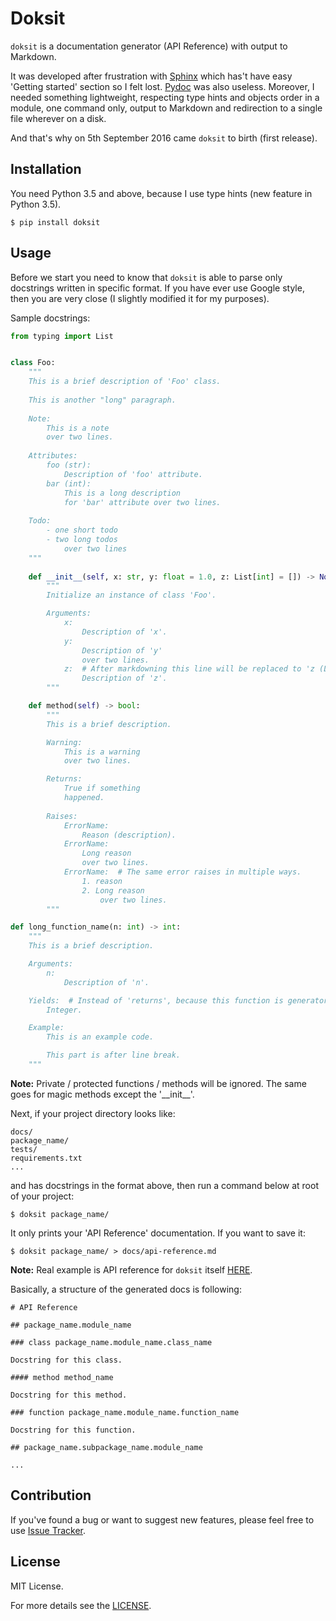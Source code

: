 # Doksit

`doksit` is a documentation generator (API Reference) with output to Markdown.

It was developed after frustration with [Sphinx](http://www.sphinx-doc.org/en/stable/) which has't have easy 'Getting started' section so I felt lost. [Pydoc](https://docs.python.org/3.5/library/pydoc.html) was also useless. Moreover, I needed something lightweight, respecting type hints and objects order in a module, one command only, output to Markdown and redirection to a single file wherever on a disk.

And that's why on 5th September 2016 came `doksit` to birth (first release).

## Installation

You need Python 3.5 and above, because I use type hints (new feature in Python 3.5).

```
$ pip install doksit
```

## Usage

Before we start you need to know that `doksit` is able to parse only docstrings written in specific format. If you have ever use Google style, then you are very close (I slightly modified it for my purposes).

Sample docstrings:

```python
from typing import List


class Foo:
	"""
    This is a brief description of 'Foo' class.
    
    This is another "long" paragraph.
    
    Note:
    	This is a note
        over two lines.
    
    Attributes:
    	foo (str):
        	Description of 'foo' attribute.
        bar (int):
        	This is a long description
            for 'bar' attribute over two lines.
    
    Todo:
    	- one short todo 
    	- two long todos 
    		over two lines
    """
    
    def __init__(self, x: str, y: float = 1.0, z: List[int] = []) -> None:
        """
        Initialize an instance of class 'Foo'.

        Arguments:
            x:
                Description of 'x'.
            y:
                Description of 'y'
                over two lines.
            z:  # After markdowning this line will be replaced to 'z (List[int], optional, default [])'
                Description of 'z'.
        """

    def method(self) -> bool:
        """
        This is a brief description.

        Warning:
            This is a warning
            over two lines.

        Returns:
            True if something
            happened.
        
        Raises:
        	ErrorName:
                Reason (description).
            ErrorName:
                Long reason
                over two lines.
            ErrorName:  # The same error raises in multiple ways.  
                1. reason
                2. Long reason
                    over two lines.
        """

def long_function_name(n: int) -> int:
	"""
    This is a brief description.

    Arguments:
        n:
            Description of 'n'.

    Yields:  # Instead of 'returns', because this function is generator.
        Integer.

    Example:
        This is an example code.

        This part is after line break.
    """
```

**Note:** Private / protected functions / methods will be ignored. The same goes for magic methods except the '\_\_init\_\_'.

Next, if your project directory looks like:

```
docs/
package_name/
tests/
requirements.txt
...
```

and has docstrings in the format above, then run a command below at root of your project:

```
$ doksit package_name/
```

It only prints your 'API Reference' documentation. If you want to save it:

```
$ doksit package_name/ > docs/api-reference.md
```

**Note:** Real example is API reference for `doksit` itself [HERE](https://github.com/nait-aul/doksit/blob/master/docs/api-reference.md).

Basically, a structure of the generated docs is following:

```
# API Reference

## package_name.module_name

### class package_name.module_name.class_name

Docstring for this class.

#### method method_name

Docstring for this method.

### function package_name.module_name.function_name

Docstring for this function.

## package_name.subpackage_name.module_name

...
```

## Contribution

If you've found a bug or want to suggest new features, please feel free to use [Issue Tracker](https://github.com/nait-aul/doksit/issues).

## License

MIT License.

For more details see the [LICENSE](https://github.com/nait-aul/doksit/blob/master/LICENSE).

